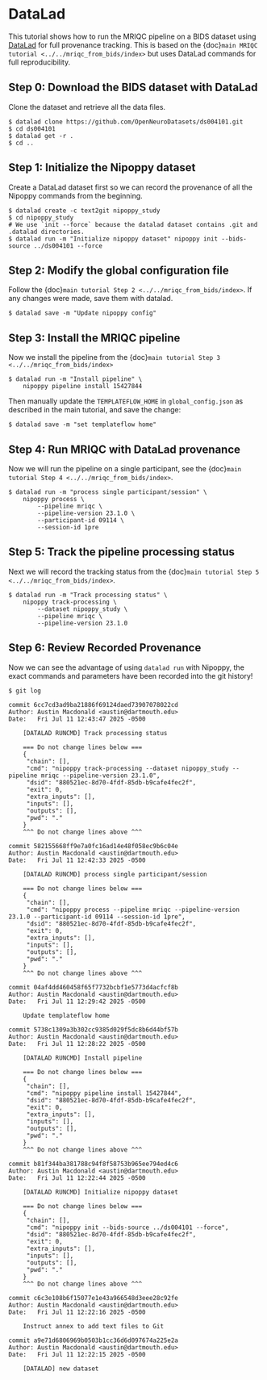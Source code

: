 # DataLad

This tutorial shows how to run the MRIQC pipeline on a BIDS dataset using [DataLad](https://datalad.org) for full provenance tracking.
This is based on the {doc}`main MRIQC tutorial <../../mriqc_from_bids/index>` but uses DataLad commands for full reproducibility.

## Step 0: Download the BIDS dataset with DataLad

Clone the dataset and retrieve all the data files.

```console
$ datalad clone https://github.com/OpenNeuroDatasets/ds004101.git
$ cd ds004101
$ datalad get -r .
$ cd ..
```


## Step 1: Initialize the Nipoppy dataset

Create a DataLad dataset first so we can record the provenance of all the Nipoppy commands from the beginning.

```console
$ datalad create -c text2git nipoppy_study
$ cd nipoppy_study
# We use `init --force` because the datalad dataset contains .git and .datalad directories.
$ datalad run -m "Initialize nipoppy dataset" nipoppy init --bids-source ../ds004101 --force
```

## Step 2: Modify the global configuration file

Follow the {doc}`main tutorial Step 2 <../../mriqc_from_bids/index>`.
If any changes were made, save them with datalad.

```console
$ datalad save -m "Update nipoppy config"
```

## Step 3: Install the MRIQC pipeline

Now we install the pipeline from the {doc}`main tutorial Step 3 <../../mriqc_from_bids/index>`

```console
$ datalad run -m "Install pipeline" \
    nipoppy pipeline install 15427844
```

Then manually update the `TEMPLATEFLOW_HOME` in `global_config.json` as described in the main tutorial, and save the change:

```console
$ datalad save -m "set templateflow home"
```

## Step 4: Run MRIQC with DataLad provenance

Now we will run the pipeline on a single participant, see the {doc}`main tutorial Step 4 <../../mriqc_from_bids/index>`.

```console
$ datalad run -m "process single participant/session" \
    nipoppy process \
        --pipeline mriqc \
        --pipeline-version 23.1.0 \
        --participant-id 09114 \
        --session-id 1pre
```

## Step 5: Track the pipeline processing status

Next we will record the tracking status from the {doc}`main tutorial Step 5 <../../mriqc_from_bids/index>`.

```console
$ datalad run -m "Track processing status" \
    nipoppy track-processing \
        --dataset nipoppy_study \
        --pipeline mriqc \
        --pipeline-version 23.1.0
```

## Step 6: Review Recorded Provenance

Now we can see the advantage of using `datalad run` with Nipoppy, the exact commands and parameters have been recorded into the git history!

```console
$ git log
```

```
commit 6cc7cd3ad9ba21886f69124daed73907078022cd
Author: Austin Macdonald <austin@dartmouth.edu>
Date:   Fri Jul 11 12:43:47 2025 -0500

    [DATALAD RUNCMD] Track processing status

    === Do not change lines below ===
    {
     "chain": [],
     "cmd": "nipoppy track-processing --dataset nipoppy_study --pipeline mriqc --pipeline-version 23.1.0",
     "dsid": "880521ec-8d70-4fdf-85db-b9cafe4fec2f",
     "exit": 0,
     "extra_inputs": [],
     "inputs": [],
     "outputs": [],
     "pwd": "."
    }
    ^^^ Do not change lines above ^^^

commit 582155668ff9e7a0fc16ad14e48f058ec9b6c04e
Author: Austin Macdonald <austin@dartmouth.edu>
Date:   Fri Jul 11 12:42:33 2025 -0500

    [DATALAD RUNCMD] process single participant/session

    === Do not change lines below ===
    {
     "chain": [],
     "cmd": "nipoppy process --pipeline mriqc --pipeline-version 23.1.0 --participant-id 09114 --session-id 1pre",
     "dsid": "880521ec-8d70-4fdf-85db-b9cafe4fec2f",
     "exit": 0,
     "extra_inputs": [],
     "inputs": [],
     "outputs": [],
     "pwd": "."
    }
    ^^^ Do not change lines above ^^^

commit 04af4dd460458f65f7732bcbf1e5773d4acfcf8b
Author: Austin Macdonald <austin@dartmouth.edu>
Date:   Fri Jul 11 12:29:42 2025 -0500

    Update templateflow home

commit 5738c1309a3b302cc9385d029f5dc8b6d44bf57b
Author: Austin Macdonald <austin@dartmouth.edu>
Date:   Fri Jul 11 12:28:22 2025 -0500

    [DATALAD RUNCMD] Install pipeline

    === Do not change lines below ===
    {
     "chain": [],
     "cmd": "nipoppy pipeline install 15427844",
     "dsid": "880521ec-8d70-4fdf-85db-b9cafe4fec2f",
     "exit": 0,
     "extra_inputs": [],
     "inputs": [],
     "outputs": [],
     "pwd": "."
    }
    ^^^ Do not change lines above ^^^

commit b81f344ba381788c94f8f58753b965ee794ed4c6
Author: Austin Macdonald <austin@dartmouth.edu>
Date:   Fri Jul 11 12:22:44 2025 -0500

    [DATALAD RUNCMD] Initialize nipoppy dataset

    === Do not change lines below ===
    {
     "chain": [],
     "cmd": "nipoppy init --bids-source ../ds004101 --force",
     "dsid": "880521ec-8d70-4fdf-85db-b9cafe4fec2f",
     "exit": 0,
     "extra_inputs": [],
     "inputs": [],
     "outputs": [],
     "pwd": "."
    }
    ^^^ Do not change lines above ^^^

commit c6c3e108b6f15077e1e43a966548d3eee28c92fe
Author: Austin Macdonald <austin@dartmouth.edu>
Date:   Fri Jul 11 12:22:16 2025 -0500

    Instruct annex to add text files to Git

commit a9e71d6806969b0503b1cc36d6d097674a225e2a
Author: Austin Macdonald <austin@dartmouth.edu>
Date:   Fri Jul 11 12:22:15 2025 -0500

    [DATALAD] new dataset
```

